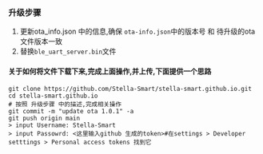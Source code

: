 ### 升级步骤
1. 更新ota_info.json 中的信息,确保 `ota-info.json`中的版本号 和 待升级的ota 文件版本一致
2. 替换`ble_uart_server.bin`文件

#### 关于如何将文件下载下来,完成上面操作,并上传,下面提供一个思路
```shell
git clone https://github.com/Stella-Smart/stella-smart.github.io.git
cd stella-smart.github.io
# 按照 升级步骤 中的描述,完成相关操作
git commit -m "update ota 1.0.1" -a
git push origin main
> input Username: Stella-Smart
> input Passowrd: <这里输入github 生成的token>#在settings > Developer setttings > Personal access tokens 找到它
```